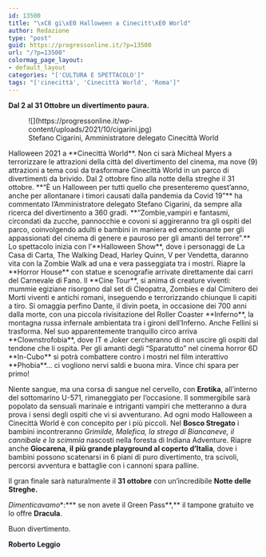 ```yaml
---
id: 13500
title: "\xC8 gi\xE0 Halloween a Cinecitt\xE0 World"
author: Redazione
type: "post"
guid: https://progressonline.it/?p=13500
url: "/?p=13500"
colormag_page_layout:
- default_layout
categories: "['CULTURA E SPETTACOLO']"
tags: "['cinecittà', 'Cinecittà World', 'Roma']"
---
```


 **Dal 2 al 31 Ottobre un divertimento paura.**

<div class="wp-block-image"><figure class="alignleft size-large is-resized">![](https://progressonline.it/wp-content/uploads/2021/10/cigarini.jpg)<figcaption> Stefano Cigarini, Amministratore delegato Cinecittà World</figcaption></figure></div>Halloween 2021 a **Cinecittà World**. Non ci sarà Micheal Myers a terrorizzare le attrazioni della città del divertimento del cinema, ma nove (9) attrazioni a tema così da trasformare Cinecittà World in un parco di divertimenti da brivido. Dal 2 ottobre fino alla notte della streghe il 31 ottobre. **“È un Halloween per tutti quello che presenteremo quest’anno, anche per allontanare i timori causati dalla pandemia da Covid 19”** ha commentato l’Amministratore delegato Stefano Cigarini, da sempre alla ricerca del divertimento a 360 gradi. **“Zombie,vampiri e fantasmi, circondati da zucche, pannocchie e covoni si aggireranno tra gli ospiti del parco, coinvolgendo adulti e bambini in maniera ed emozionante per gli appassionati del cinema di genere e pauroso per gli amanti del terrore”.** Lo spettacolo inizia con l’**Halloween Show**, dove i personaggi de La Casa di Carta, The Walking Dead, Harley Quinn, V per Vendetta, daranno vita con la Zombie Walk ad una e vera passeggiata tra i mostri. Riapre la **Horror House** con statue e scenografie arrivate direttamente dai carri del Carnevale di Fano. Il **Cine Tour**, si anima di creature viventi: mummie egiziane risorgono dal set di Cleopatra, Zombies e dal Cimitero dei Morti viventi e antichi romani, inseguendo e terrorizzando chiunque li capiti a tiro. Si omaggia perfino Dante, il divin poeta, in occasione dei 700 anni dalla morte, con una piccola rivisitazione del Roller Coaster **Inferno**, la montagna russa infernale ambientata tra i gironi dell’Inferno. Anche Fellini si trasforma. Nel suo apparentemente tranquillo circo arriva **Clownstrofobia**, dove IT e Joker cercheranno di non uscire gli ospiti dal tendone che li ospita. Per gli amanti degli “Sparatutto” nel cinema horror 6D **In-Cubo** si potrà combattere contro i mostri nel film interattivo **Phobia**… ci vogliono nervi saldi e buona mira. Vince chi spara per primo!

Niente sangue, ma una corsa di sangue nel cervello, con **Erotika**, all’interno del sottomarino U-571, rimaneggiato per l’occasione. Il sommergibile sarà popolato da sensuali marinaie e intriganti vampiri che metteranno a dura prova i sensi degli ospiti che vi si avventurano. Ad ogni modo Halloween a Cinecittà World è con concepito per i più piccoli. Nel **Bosco Stregato** i bambini incontreranno *Grimilde, Malefica, la strega di Biancaneve, il cannibale e la scimmia* nascosti nella foresta di Indiana Adventure. Riapre anche **Giocarena**, **il** **più grande playground al coperto d’Italia**, dove i bambini possono scatenarsi in 6 piani di puro divertimento, tra scivoli, percorsi avventura e battaglie con i cannoni spara palline.

 Il gran finale sarà naturalmente il **31 ottobre** con un’incredibile **Notte delle Streghe.**

*Dimenticavamo**:*** se non avete il Green Pass**,** il tampone gratuito ve lo offre **Dracula**.

Buon divertimento.

**Roberto Leggio**